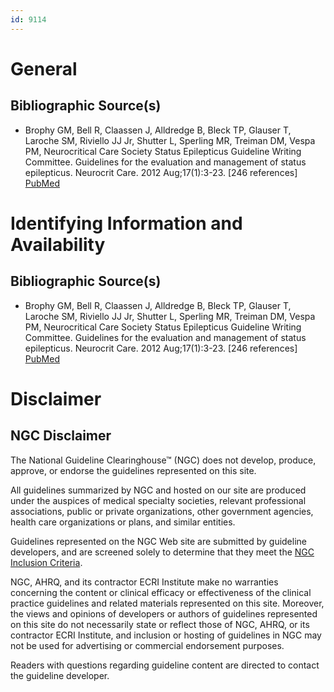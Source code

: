 ```yaml
---
id: 9114
---
```


# General

## Bibliographic Source(s)

- Brophy GM, Bell R, Claassen J, Alldredge B, Bleck TP, Glauser T, Laroche SM, Riviello JJ Jr, Shutter L, Sperling MR, Treiman DM, Vespa PM, Neurocritical Care Society Status Epilepticus Guideline Writing Committee. Guidelines for the evaluation and management of status epilepticus. Neurocrit Care. 2012 Aug;17(1):3-23. [246 references] [ PubMed ](http://www.ncbi.nlm.nih.gov/entrez/query.fcgi?cmd=Retrieve&db=pubmed&dopt=Abstract&list_uids=22528274)

# Identifying Information and Availability

## Bibliographic Source(s)

- Brophy GM, Bell R, Claassen J, Alldredge B, Bleck TP, Glauser T, Laroche SM, Riviello JJ Jr, Shutter L, Sperling MR, Treiman DM, Vespa PM, Neurocritical Care Society Status Epilepticus Guideline Writing Committee. Guidelines for the evaluation and management of status epilepticus. Neurocrit Care. 2012 Aug;17(1):3-23. [246 references] [ PubMed ](http://www.ncbi.nlm.nih.gov/entrez/query.fcgi?cmd=Retrieve&db=pubmed&dopt=Abstract&list_uids=22528274)

# Disclaimer

## NGC Disclaimer

The National Guideline Clearinghouse™ (NGC) does not develop, produce, approve, or endorse the guidelines represented on this site.

All guidelines summarized by NGC and hosted on our site are produced under the auspices of medical specialty societies, relevant professional associations, public or private organizations, other government agencies, health care organizations or plans, and similar entities.

Guidelines represented on the NGC Web site are submitted by guideline developers, and are screened solely to determine that they meet the [NGC Inclusion Criteria](/help-and-about/summaries/inclusion-criteria).

NGC, AHRQ, and its contractor ECRI Institute make no warranties concerning the content or clinical efficacy or effectiveness of the clinical practice guidelines and related materials represented on this site. Moreover, the views and opinions of developers or authors of guidelines represented on this site do not necessarily state or reflect those of NGC, AHRQ, or its contractor ECRI Institute, and inclusion or hosting of guidelines in NGC may not be used for advertising or commercial endorsement purposes.

Readers with questions regarding guideline content are directed to contact the guideline developer.

